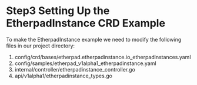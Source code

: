 # Step3 Setting Up the EtherpadInstance CRD Example 

To make the EtherpadInstance example we need to modify the following files in our project directory:
1) config/crd/bases/etherpad.etherpadinstance.io_etherpadinstances.yaml
2) config/samples/etherpad_v1alpha1_etherpadinstance.yaml
3) internal/controller/etherpadinstance_controller.go
4) api/v1alpha1/etherpadinstance_types.go
